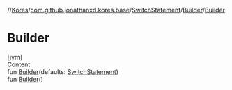 //[Kores](../../../index.md)/[com.github.jonathanxd.kores.base](../../index.md)/[SwitchStatement](../index.md)/[Builder](index.md)/[Builder](-builder.md)



# Builder  
[jvm]  
Content  
fun [Builder](-builder.md)(defaults: [SwitchStatement](../index.md))  
fun [Builder](-builder.md)()  



